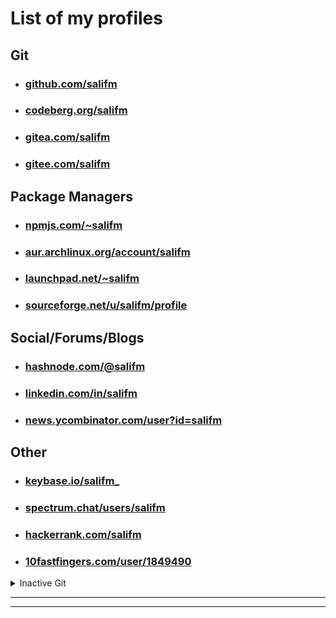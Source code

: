 # List of my profiles

## Git

* ### [github.com/salifm](https://github.com/salifm)
* ### [codeberg.org/salifm](https://codeberg.org/salifm)
* ### [gitea.com/salifm](https://gitea.com/salifm)
* ### [gitee.com/salifm](https://gitee.com/salifm)

## Package Managers

* ### [npmjs.com/~salifm](https://www.npmjs.com/~salifm)
* ### [aur.archlinux.org/account/salifm](https://aur.archlinux.org/account/salifm)
* ### [launchpad.net/~salifm](https://launchpad.net/~salifm)
* ### [sourceforge.net/u/salifm/profile](https://sourceforge.net/u/salifm/profile)

## Social/Forums/Blogs

* ### [hashnode.com/@salifm](https://hashnode.com/@salifm)
* ### [linkedin.com/in/salifm](https://www.linkedin.com/in/salifm)
* ### [news.ycombinator.com/user?id=salifm](https://news.ycombinator.com/user?id=salifm)

## Other

* ### [keybase.io/salifm_](https://keybase.io/salifm_)
* ### [spectrum.chat/users/salifm](https://spectrum.chat/users/salifm?tab=posts)
* ### [hackerrank.com/salifm](https://www.hackerrank.com/salifm)
* ### [10fastfingers.com/user/1849490](https://10fastfingers.com/user/1849490)

<details><summary>Inactive Git</summary><ul>
<li><a href="https://gitlab.com/salifm">gitlab.com/salifm</a></li>
<li><a href="https://bitbucket.org/salifm">bitbucket.org/salifm</a></li>
<li><a href="https://www.opencode.net/salifm">opencode.net/salifm</a></li>
<li><a href="https://git.teknik.io/salifm">git.teknik.io/salifm</a></li>
<li><a href="https://gitlab.gnome.org/salifm">gitlab.gnome.org/salifm</a></li>
</ul></details>

---

---

<div style="display:none">
<![CDATA[<script src="https://getinsights.io/static/js/insights.js">
<!--<![CDATA[--><![CDATA[
</script>
<![CDATA[<script>
<!--<![CDATA[--><![CDATA[
insights.init('fc3XLmlsMDc_fWlD');insights.trackPages();
// <![CDATA[
</script><![CDATA[]]>
</div>
